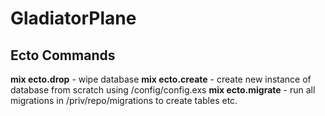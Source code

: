 # GladiatorPlane

## Ecto Commands

**mix ecto.drop** - wipe database
**mix ecto.create** - create new instance of database from scratch using /config/config.exs
**mix ecto.migrate** - run all migrations in /priv/repo/migrations to create tables etc.


